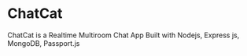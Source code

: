 # ChatCat

 ChatCat is a Realtime Multiroom Chat App Built with Nodejs, Express js, MongoDB, Passport.js
